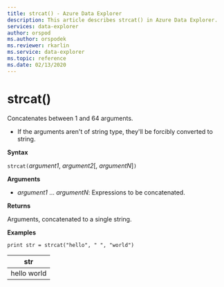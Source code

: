 ```yaml
---
title: strcat() - Azure Data Explorer
description: This article describes strcat() in Azure Data Explorer.
services: data-explorer
author: orspod
ms.author: orspodek
ms.reviewer: rkarlin
ms.service: data-explorer
ms.topic: reference
ms.date: 02/13/2020
---
```

# strcat()

Concatenates between 1 and 64 arguments.

* If the arguments aren't of string type, they'll be forcibly converted to string.

**Syntax**

`strcat(`*argument1*, *argument2*[, *argumentN*]`)`

**Arguments**

* *argument1* ... *argumentN*: Expressions to be concatenated.

**Returns**

Arguments, concatenated to a single string.

**Examples**
  
   ```kusto
print str = strcat("hello", " ", "world")
```

|str|
|---|
|hello world|
